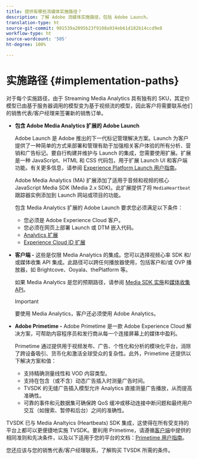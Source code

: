 ```yaml
---
title: 提供有哪些流媒体实施路径？
description: 了解 Adobe 流媒体实施路径，包括 Adobe Launch。
translation-type: ht
source-git-commit: 901539a2095b23f9108a934eb61d182b14ccd9e8
workflow-type: ht
source-wordcount: '505'
ht-degree: 100%

---
```



# 实施路径 {#implementation-paths}

对于每个实施路径，由于 Streaming Media Analytics 具有独有的 SKU，其定价模型已由基于服务器调用的模型变为基于视频流的模型，因此客户将需要联系他们的销售代表/客户经理来签署新的销售订单。

* **包含 Adobe Media Analytics 扩展的 Adobe Launch**

   Adobe Launch 是 Adobe 推出的下一代标记管理解决方案。Launch 为客户提供了一种简单的方式来部署和管理有助于加强相关客户体验的所有分析、营销和广告标记。要自行构建并维护与 Launch 的集成，您需要使用扩展。扩展是一种 JavaScript、HTML 和 CSS 代码包，用于扩展 Launch UI 和客户端功能。有关更多信息，请参阅 [Experience Platform Launch 用户指南](https://docs.adobe.com/content/help/zh-Hans/launch/using/overview.translate.html)。

   Adobe Media Analytics (MA) 扩展添加了适用于音频和视频的核心 JavaScript Media SDK (Media 2.x SDK)。此扩展提供了将 `MediaHeartbeat` 跟踪器实例添加到 Launch 网站或项目的功能。

   包含 Media Analytics 扩展的 Adobe Launch 要求您必须满足以下条件：
   * 您必须是 Adobe Experience Cloud 客户。
   * 您必须在网页上部署 Launch 或 DTM 嵌入代码。
   * [Analytics 扩展](https://docs.adobe.com/content/help/zh-Hans/launch/using/extensions-ref/adobe-extension/analytics-extension/overview.html)
   * [Experience Cloud ID 扩展](https://docs.adobe.com/content/help/zh-Hans/launch/using/extensions-ref/adobe-extension/id-service-extension/overview.html)


* **客户端 -** 这些是仅限 Media Analytics 的集成。您可以选择视频心率 SDK 和/或媒体收集 API 集成。此路径可以跨任何播放器使用，包括客户和/或 OVP 播放器，如 Brightcove、Ooyala、thePlatform 等。

   如果 Media Analytics 是您的预期路径，请参阅 [Media SDK 实施](/help/sdk-implement/setup/setup-overview.md)和[媒体收集 API](/help/media-collection-api/mc-api-overview.md)。

   >[!IMPORTANT]
   >
   >要使用 Media Analytics，客户还必须使用 Adobe Analytics。

* **Adobe Primetime -** Adobe Primetime 是一款 Adobe Experience Cloud 解决方案，可帮助内容程序员和发行商从每一个连接屏幕上的媒体中盈利。

   Primetime 通过提供用于视频发布、广告、个性化和分析的模块化平台，消除了跨设备吸引、货币化和激活全球受众的复杂性。此外，Primetime 还提供以下解决方案和值：

   * 支持精确测量线性和 VOD 内容类型。
   * 支持在包含（或不含）动态广告插入时测量广告时间。
   * TVSDK 的无缝广告插入模型允许 Analytics 直接测量广告播放，从而提高准确性。
   * 可靠的事件和元数据集可确保跨 QoS 缓冲或移动连接中断问题和最终用户交互（如搜索、暂停和后台）之间的准确性。

<!--
   * Integrated support for Nielsen DTVR (linear) with ID3 metadata and DCR with CMS metadata.
-->

TVSDK 已与 Media Analtyics (Heartbeats) SDK 集成，这使得在所有受支持的平台上都可以更便捷地实施 TVSDK。<!--Primetime also supports the partnership with Nielsen.-->要利用 Primetime，请遵循[客户端](/help/intro-to-ava/implementation-paths/client-side-path.md)中提供的相同准则和先决条件，以及以下适用于您的平台的文档：[Primetime 用户指南](https://helpx.adobe.com/cn/primetime/user-guide.html)。

您还应该与您的销售代表/客户经理联系，了解购买 TVSDK 所需的条件。
